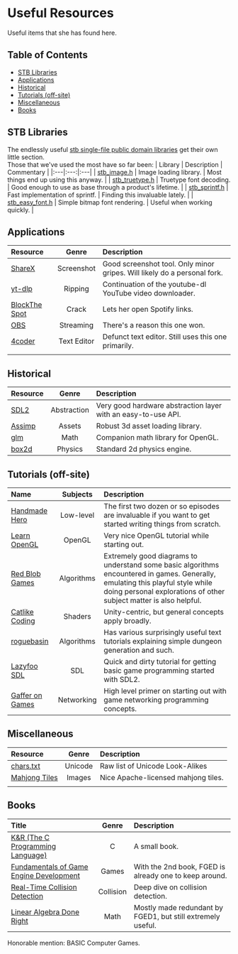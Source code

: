 # Useful Resources
Useful items that she has found here.

## Table of Contents
- [STB Libraries](#stb-libraries)
- [Applications](#applications)
- [Historical](#historical)
- [Tutorials (off-site)](#tutorials-off-site)
- [Miscellaneous](#miscellaneous)
- [Books](#books)

## STB Libraries
The endlessly useful [stb single-file public domain libraries](https://github.com/nothings/stb) get their own little section.  
Those that we've used the most have so far been:
| Library | Description | Commentary |
|:---|:---:|:---|
| [stb_image.h](https://github.com/nothings/stb/blob/master/stb_image.h) | Image loading library. | Most things end up using this anyway. |
| [stb_truetype.h](https://github.com/nothings/stb/blob/master/stb_truetype.h) | Truetype font decoding. | Good enough to use as base through a product's lifetime. |
| [stb_sprintf.h](https://github.com/nothings/stb/blob/master/stb_sprintf.h) | Fast implementation of sprintf. | Finding this invaluable lately. |
| [stb_easy_font.h](https://github.com/nothings/stb/blob/master/stb_easy_font.h) | Simple bitmap font rendering. | Useful when working quickly. |

## Applications
| Resource  | Genre |  Description |
|:---|:---:|:---|
| [ShareX](https://github.com/ShareX/ShareX) | Screenshot | Good screenshot tool. Only minor gripes. Will likely do a personal fork. |
| [yt-dlp](https://github.com/yt-dlp/yt-dlp) | Ripping | Continuation of the youtube-dl YouTube video downloader. |
| [BlockThe Spot](https://github.com/mrpond/BlockTheSpot) | Crack | Lets her open Spotify links. |
| [OBS](https://github.com/obsproject/obs-studio) | Streaming | There's a reason this one won. |
| [4coder](https://github.com/Dion-Systems/4coder) | Text Editor | Defunct text editor. Still uses this one primarily. |
| []() |  |  |

## Historical
| Resource  | Genre |  Description |
|:---|:---:|:---|
| [SDL2](https://github.com/libsdl-org/SDL) | Abstraction | Very good hardware abstraction layer with an easy-to-use API. |
| [Assimp](https://github.com/assimp/assimp) | Assets | Robust 3d asset loading library. |
| [glm](https://github.com/g-truc/glm) | Math | Companion math library for OpenGL. |
| [box2d](https://github.com/erincatto/box2d) | Physics | Standard 2d physics engine. |

## Tutorials (off-site)
| Name  | Subjects |  Description |
|:---|:---:|:---|
| [Handmade Hero](https://guide.handmadehero.org/code/day001/) | Low-level | The first two dozen or so episodes are invaluable if you want to get started writing things from scratch. |
| [Learn OpenGL](https://learnopengl.com/) | OpenGL | Very nice OpenGL tutorial while starting out. |
| [Red Blob Games](https://www.redblobgames.com/) | Algorithms | Extremely good diagrams to understand some basic algorithms encountered in games. Generally, emulating this playful style while doing personal explorations of other subject matter is also helpful. |
| [Catlike Coding](https://catlikecoding.com/unity/tutorials/) | Shaders | Unity-centric, but general concepts apply broadly. |
| [roguebasin](https://roguebasin.com/index.php/Articles) | Algorithms | Has various surprisingly useful text tutorials explaining simple dungeon generation and such. |
| [Lazyfoo SDL](https://lazyfoo.net/tutorials/SDL/index.php) | SDL | Quick and dirty tutorial for getting basic game programming started with SDL2. |
| [Gaffer on Games](https://gafferongames.com/post/udp_vs_tcp/) | Networking | High level primer on starting out with game networking programming concepts. |

## Miscellaneous
| Resource  | Genre |  Description |
|:---|:---:|:---|
| [chars.txt](https://github.com/codebox/homoglyph/blob/master/raw_data/chars.txt) | Unicode | Raw list of Unicode Look-Alikes |
| [Mahjong Tiles](https://github.com/FluffyStuff/riichi-mahjong-tiles) | Images | Nice Apache-licensed mahjong tiles. |
| []() |  |  |

## Books
| Title  | Genre |  Description |
|:---|:---:|:---|
| [K&R (The C Programming Language)](https://archive.org/details/TheCProgrammingLanguageFirstEdition) | C | A small book. |
| [Fundamentals of Game Engine Development](https://foundationsofgameenginedev.com/) | Games | With the 2nd book, FGED is already one to keep around. |
| [Real-Time Collision Detection](https://realtimecollisiondetection.net/books/rtcd/) | Collision | Deep dive on collision detection. |
| [Linear Algebra Done Right](https://linear.axler.net/) | Math | Mostly made redundant by FGED1, but still extremely useful. |  

Honorable mention: BASIC Computer Games.



